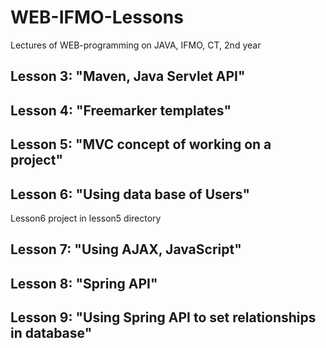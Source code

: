 # WEB-IFMO-Lessons

Lectures of WEB-programming on JAVA, IFMO, CT, 2nd year

## Lesson 3: "Maven, Java Servlet API"

## Lesson 4: "Freemarker templates"

## Lesson 5: "MVC concept of working on a project"

## Lesson 6: "Using data base of Users"
Lesson6 project in lesson5 directory

## Lesson 7: "Using AJAX, JavaScript"

## Lesson 8: "Spring API"

## Lesson 9: "Using Spring API to set relationships in database"
